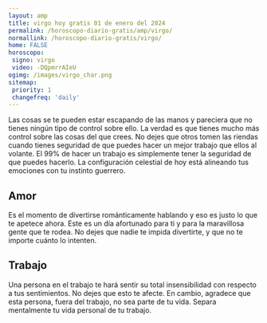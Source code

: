 ```yaml
---
layout: amp
title: virgo hoy gratis 01 de enero del 2024 
permalink: /horoscopo-diario-gratis/amp/virgo/
normallink: /horoscopo-diario-gratis/virgo/
home: FALSE
horoscopo:
 signo: virgo
 video: -DQpmrrAIeU
ogimg: /images/virgo_char.png
sitemap:
 priority: 1
 changefreq: 'daily'
---
```



Las cosas se te pueden estar escapando de las manos y pareciera que no tienes ningún tipo de control sobre ello. La verdad es que tienes mucho más control sobre las cosas del que crees. No dejes que otros tomen las riendas cuando tienes seguridad de que puedes hacer un mejor trabajo que ellos al volante. El 99% de hacer un trabajo es simplemente tener la seguridad de que puedes hacerlo. La configuración celestial de hoy está alineando tus emociones con tu instinto guerrero.

## Amor

Es el momento de divertirse  románticamente hablando y eso es justo lo que te apetece ahora. Este es un día afortunado para ti y para la maravillosa gente que te rodea. No dejes que nadie te impida divertirte, y que no te importe cuánto lo intenten.

## Trabajo

Una persona en el trabajo te hará sentir su total insensibilidad con respecto a tus sentimientos. No dejes que esto te afecte. En cambio, agradece que esta persona, fuera del trabajo, no sea parte de tu vida. Separa mentalmente tu vida personal de tu trabajo.